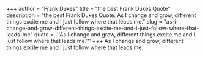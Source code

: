 +++
author = "Frank Dukes"
title = "the best Frank Dukes Quote"
description = "the best Frank Dukes Quote: As I change and grow, different things excite me and I just follow where that leads me."
slug = "as-i-change-and-grow-different-things-excite-me-and-i-just-follow-where-that-leads-me"
quote = '''As I change and grow, different things excite me and I just follow where that leads me.'''
+++
As I change and grow, different things excite me and I just follow where that leads me.
